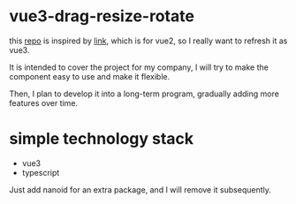 # vue3-drag-resize-rotate

this [repo](https://github.com/AvailableForTheWorld/vue3-drag-resize-rotate) is inspired by [link](https://github.com/minogin/vue-drag-resize-rotate), which is for vue2, so I really want to refresh it as vue3.

It is intended to cover the project for my company, I will try to make the component easy to use and make it flexible.

Then, I plan to develop it into a long-term program, gradually adding more features over time.

# simple technology stack

- vue3
- typescript

Just add nanoid for an extra package, and I will remove it subsequently.
